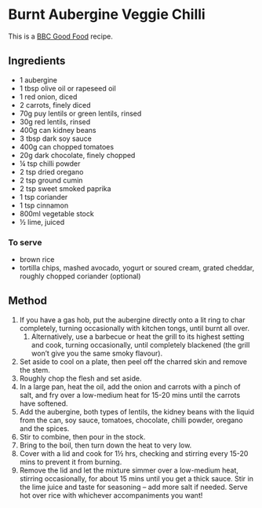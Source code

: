 # Burnt Aubergine Veggie Chilli #

This is a [BBC Good Food](https://www.bbcgoodfood.com/recipes/burnt-aubergine-veggie-chilli) recipe.

## Ingredients ##

- 1 aubergine
- 1 tbsp olive oil or rapeseed oil
- 1 red onion, diced
- 2 carrots, finely diced
- 70g puy lentils or green lentils, rinsed
- 30g red lentils, rinsed
- 400g can kidney beans
- 3 tbsp dark soy sauce
- 400g can chopped tomatoes
- 20g dark chocolate, finely chopped
- ¼ tsp chilli powder
- 2 tsp dried oregano
- 2 tsp ground cumin
- 2 tsp sweet smoked paprika
- 1 tsp coriander
- 1 tsp cinnamon
- 800ml vegetable stock
- ½ lime, juiced

### To serve

- brown rice
- tortilla chips, mashed avocado, yogurt or soured cream, grated cheddar, roughly chopped coriander (optional)

## Method ##

1. If you have a gas hob, put the aubergine directly onto a lit ring to char completely, turning occasionally with kitchen tongs, until burnt all over. 
    1. Alternatively, use a barbecue or heat the grill to its highest setting and cook, turning occasionally, until completely blackened (the grill won’t give you the same smoky flavour). 
1. Set aside to cool on a plate, then peel off the charred skin and remove the stem.
1. Roughly chop the flesh and set aside.
1. In a large pan, heat the oil, add the onion and carrots with a pinch of salt, and fry over a low-medium heat for 15-20 mins until the carrots have softened.
1. Add the aubergine, both types of lentils, the kidney beans with the liquid from the can, soy sauce, tomatoes, chocolate, chilli powder, oregano and the spices.
1. Stir to combine, then pour in the stock.
1. Bring to the boil, then turn down the heat to very low.
1. Cover with a lid and cook for 1½ hrs, checking and stirring every 15-20 mins to prevent it from burning.
1. Remove the lid and let the mixture simmer over a low-medium heat, stirring occasionally, for about 15 mins until you get a thick sauce. Stir in the lime juice and taste for seasoning – add more salt if needed. Serve hot over rice with whichever accompaniments you want!
